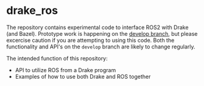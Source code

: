 # drake_ros

The repository contains experimental code to interface ROS2 with Drake (and Bazel). Prototype work is happening on the [develop branch](https://github.com/RobotLocomotion/drake-ros/tree/develop), but please excercise caution if you are attempting to using this code. Both the functionality and API's on the `develop` branch are likely to change regularly.

The intended function of this repository:
 - API to utilize ROS from a Drake program
 - Examples of how to use both Drake and ROS together

